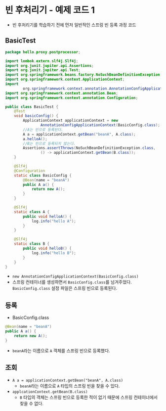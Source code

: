 # 빈 후처리기 - 예제 코드 1
- 빈 후처리기를 학습하기 전에 먼저 일반적인 스프링 빈 등록 과정 코드

## BasicTest
```java
package hello.proxy.postprocessor;

import lombok.extern.slf4j.Slf4j;
import org.junit.jupiter.api.Assertions;
import org.junit.jupiter.api.Test;
import org.springframework.beans.factory.NoSuchBeanDefinitionException;
import org.springframework.context.ApplicationContext;
import
        org.springframework.context.annotation.AnnotationConfigApplicationContext;
import org.springframework.context.annotation.Bean;
import org.springframework.context.annotation.Configuration;

public class BasicTest {
    @Test
    void basicConfig() {
        ApplicationContext applicationContext = new
                AnnotationConfigApplicationContext(BasicConfig.class);
        //A는 빈으로 등록된다.
        A a = applicationContext.getBean("beanA", A.class);
        a.helloA();
        //B는 빈으로 등록되지 않는다.
        Assertions.assertThrows(NoSuchBeanDefinitionException.class,
                () -> applicationContext.getBean(B.class));
    }

    @Slf4j
    @Configuration
    static class BasicConfig {
        @Bean(name = "beanA")
        public A a() {
            return new A();
        }
    }

    @Slf4j
    static class A {
        public void helloA() {
            log.info("hello A");
        }
    }

    @Slf4j
    static class B {
        public void helloB() {
            log.info("hello B");
        }
    }
}
```
- `new AnnotationConfigApplicationContext(BasicConfig.class)`
- 스프링 컨테이너를 생성하면서 `BasicConfig.class`를 넘겨주었다. `BasicConfig.class`
설정 파일은 스프링 빈으로 등록된다.

## 등록
- BasicConfig.class
```java
@Bean(name = "beanA")
public A a() {
    return new A();
}
```
- `beanA`라는 이름으로 `A` 객체를 스프링 빈으로 등록했다.

## 조회
- `A a = applicationContext.getBean("beanA", A.class)`
    - `beanA`라는 이름으로 `A` 타입의 스프링 빈을 찾을 수 있다.
- `applcationContext.getBean(B.class)`
    - `B` 타입의 객체는 스프링 빈으로 등록한 적이 없기 때문에 스프링 컨테이너에서
    찾을 수 없다.
